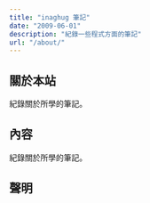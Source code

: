 ```yaml
---
title: "inaghug 筆記"
date: "2009-06-01"
description: "紀錄一些程式方面的筆記"
url: "/about/"
---
```


## 關於本站

 紀錄關於所學的筆記。

## 內容

 紀錄關於所學的筆記。

## 聲明
